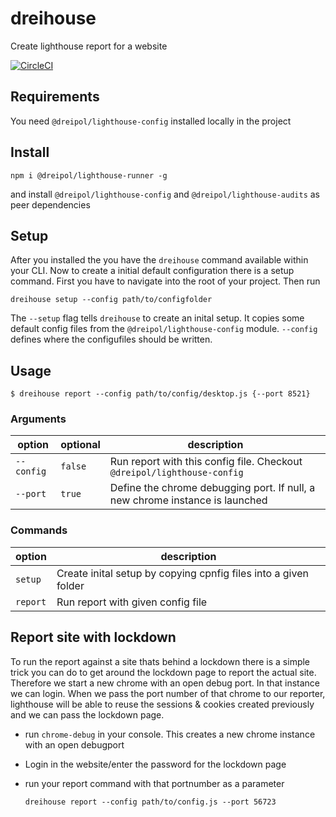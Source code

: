 # dreihouse
Create lighthouse report for a website

[![CircleCI](https://circleci.com/gh/dreipol/lighthouse-runner/tree/master.svg?style=svg&circle-token=4738b5c5cde8e66a056114378acb9e3732146a35)](https://circleci.com/gh/dreipol/lighthouse-runner/tree/master)

## Requirements
You need `@dreipol/lighthouse-config` installed locally in the project

## Install

    npm i @dreipol/lighthouse-runner -g

and install `@dreipol/lighthouse-config` and `@dreipol/lighthouse-audits` as peer dependencies 

## Setup
After you installed the you have the `dreihouse` command available within your CLI. Now to create a initial default configuration there is a setup command.
First you have to navigate into the root of your project.
Then run 

    dreihouse setup --config path/to/configfolder

The `--setup` flag tells `dreihouse` to create an inital setup. It copies some default config files from the `@dreipol/lighthouse-config` module.
`--config` defines where the configufiles should be written.

## Usage

    $ dreihouse report --config path/to/config/desktop.js {--port 8521}

### Arguments 
| option     | optional | description                                                                  |
| ---------- | -------- | ---------------------------------------------------------------------------- |
| `--config` | `false`  | Run report with this config file. Checkout `@dreipol/lighthouse-config`      |
| `--port`   | `true`   | Define the chrome debugging port. If null, a new chrome instance is launched |

### Commands 
| option   | description                                                     |
| -------- | --------------------------------------------------------------- |
| `setup`  | Create inital setup by copying cpnfig files into a given folder |
| `report` | Run report with given config file                               |

## Report site with lockdown
To run the report against a site thats behind a lockdown there is a simple trick 
you can do to get around the lockdown page to report the actual site.
Therefore we start a new chrome with an open debug port. In that instance we can login.
When we pass the port number of that chrome to our reporter, lighthouse will be able to reuse
the sessions & cookies created previously and we can pass the lockdown page.

- run `chrome-debug` in your console. This creates a new chrome instance with an open debugport
- Login in the website/enter the password for the lockdown page
- run your report command with that portnumber as a parameter
    
    `dreihouse report --config path/to/config.js --port 56723`
